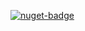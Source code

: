 [![nuget-badge](https://img.shields.io/badge/nuget-active-blue.svg)](https://www.nuget.org/packages/NequeoDomianName)
